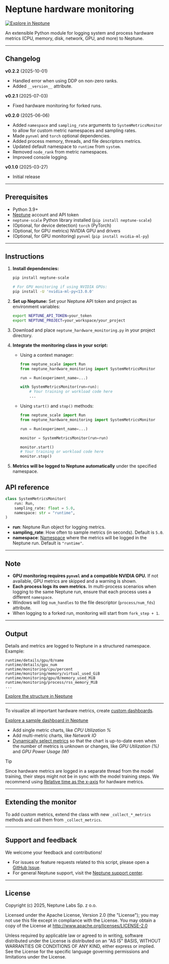 # Neptune hardware monitoring

[![Explore in Neptune][Explore in Neptune badge]][Neptune dashboard]

An extensible Python module for logging system and process hardware metrics (CPU, memory, disk, network, GPU, and more) to Neptune.

---

## Changelog

**v0.2.2** (2025-10-01)

- Handled error when using DDP on non-zero ranks.
- Added `__version__` attribute.

**v0.2.1** (2025-07-03)

- Fixed hardware monitoring for forked runs.

**v0.2.0** (2025-06-06)

- Added `namespace` and `sampling_rate` arguments to `SystemMetricsMonitor` to allow for custom metric namespaces and sampling rates.
- Made `pynvml` and `torch` optional dependencies.
- Added process memory, threads, and file descriptors metrics.
- Updated default namespace to `runtime` from `system`.
- Removed `node_rank` from metric namespaces.
- Improved console logging.

**v0.1.0** (2025-03-27)

- Initial release

---

## Prerequisites

- Python 3.9+
- [Neptune](https://scale.neptune.ai/) account and API token
- `neptune-scale` Python library installed (`pip install neptune-scale`)
- (Optional, for device detection) `torch` (PyTorch)
- (Optional, for GPU metrics) NVIDIA GPU and drivers
- (Optional, for GPU monitoring) `pynvml` (`pip install nvidia-ml-py`)

---

## Instructions

1. **Install dependencies:**

   ```bash
   pip install neptune-scale

   # For GPU monitoring if using NVIDIA GPUs:
   pip install -U 'nvidia-ml-py<13.0.0'
   ```

2. **Set up Neptune:**
   Set your Neptune API token and project as environment variables:

   ```bash
   export NEPTUNE_API_TOKEN=your_token
   export NEPTUNE_PROJECT=your_workspace/your_project
   ```

3. Download and place `neptune_hardware_monitoring.py` in your project directory.

4. **Integrate the monitoring class in your script:**

   - Using a context manager:

     ```python
     from neptune_scale import Run
     from neptune_hardware_monitoring import SystemMetricsMonitor

     run = Run(experiment_name=...)

     with SystemMetricsMonitor(run=run):
         # Your training or workload code here
         ...
     ```

   - Using `start()` and `stop()` methods:

     ```python
     from neptune_scale import Run
     from neptune_hardware_monitoring import SystemMetricsMonitor

     run = Run(experiment_name=...)

     monitor = SystemMetricsMonitor(run=run)

     monitor.start()
     # Your training or workload code here
     monitor.stop()
     ```

5. **Metrics will be logged to Neptune automatically** under the specified namespace.

## API reference

```python
class SystemMetricsMonitor(
    run: Run,
    sampling_rate: float = 5.0,
    namespace: str = "runtime",
)
```

- **run**: Neptune Run object for logging metrics.
- **sampling_rate**: How often to sample metrics (in seconds). Default is `5.0`.
- **namespace**: [Namespace][Docs namespaces and attributes] where the metrics will be logged in the Neptune run. Default is `"runtime"`.

---

## Note

- **GPU monitoring requires `pynvml` and a compatible NVIDIA GPU.** If not available, GPU metrics are skipped and a warning is shown.
- **Each process logs its own metrics.** In multi-process scenarios when logging to the same Neptune run, ensure that each process uses a different `namespace`.
- Windows will log `num_handles` to the file descriptor (`process/num_fds`) attribute.
- When logging to a forked run, monitoring will start from `fork_step + 1`.

---

## Output

Details and metrics are logged to Neptune in a structured namespace. Example:

```
runtime/details/gpu/0/name
runtime/details/gpu_num
runtime/monitoring/cpu/percent
runtime/monitoring/memory/virtual_used_GiB
runtime/monitoring/gpu/0/memory_used_MiB
runtime/monitoring/process/rss_memory_MiB
...
```

[Explore the structure in Neptune][Neptune attributes]

---

To visualize all important hardware metrics, create [custom dashboards][Docs custom dashboards].

[Explore a sample dashboard in Neptune][Neptune dashboard]

- Add single metric charts, like _CPU Utilization %_
- Add multi-metric charts, like _Network IO_
- [Dynamically select metrics][Docs dynamic metric selection] so that the chart is up-to-date even when the number of metrics is unknown or changes, like _GPU Utilization (%)_ and _GPU Power Usage (W)_

> [!TIP]
> Since hardware metrics are logged in a separate thread from the model training, their steps might not be in sync with the model training steps. We recommend using [Relative time as the x-axis][Docs configure the x-axis] for hardware metrics.

---

## Extending the monitor

To add custom metrics, extend the class with new `_collect_*_metrics` methods and call them from `_collect_metrics`.

---

## Support and feedback

We welcome your feedback and contributions!

- For issues or feature requests related to this script, please open a [GitHub Issue][Github issues].
- For general Neptune support, visit the [Neptune support center][Support center].

---

## License

Copyright (c) 2025, Neptune Labs Sp. z o.o.

Licensed under the Apache License, Version 2.0 (the "License");
you may not use this file except in compliance with the License.
You may obtain a copy of the License at http://www.apache.org/licenses/LICENSE-2.0

Unless required by applicable law or agreed to in writing, software distributed under the License is distributed on an "AS IS" BASIS,
WITHOUT WARRANTIES OR CONDITIONS OF ANY KIND, either express or implied.
See the License for the specific language governing permissions and limitations under the License.

<!-- Ref links -->

[Docs configure the x-axis]: https://docs.neptune.ai/chart_widget/#configure-the-x-axis
[Docs custom dashboards]: https://docs.neptune.ai/custom_dashboard
[Docs dynamic metric selection]: https://docs.neptune.ai/chart_widget/#dynamic-metric-selection
[Docs namespaces and attributes]: https://docs.neptune.ai/namespaces_and_attributes/
[Explore in Neptune badge]: https://neptune.ai/wp-content/uploads/2024/01/neptune-badge.svg
[Github issues]: https://github.com/neptune-ai/scale-examples/issues/new
[Neptune attributes]: https://scale.neptune.ai/o/examples/org/showcase/runs/details?viewId=9f113328-75aa-4c61-9aa8-5bbdffa90879&detailsTab=attributes&runIdentificationKey=hardware_monitoring&type=experiment&experimentsOnly=true&runsLineage=FULL&lbViewUnpacked=true&sortBy=%5B%22sys%2Fcreation_time%22%5D&sortFieldType=%5B%22datetime%22%5D&sortFieldAggregationMode=%5B%22auto%22%5D&sortDirection=%5B%22descending%22%5D&suggestionsEnabled=false&query=&experimentOnly=true&path=runtime%2F
[Neptune dashboard]: https://scale.neptune.ai/o/examples/org/showcase/runs/details?viewId=9f113328-75aa-4c61-9aa8-5bbdffa90879&detailsTab=dashboard&dashboardId=9f11330c-e4ff-413a-9faa-9e10e5b3f7ee&runIdentificationKey=hardware_monitoring&type=experiment&experimentsOnly=true&runsLineage=FULL&lbViewUnpacked=true&sortBy=%5B%22sys%2Fcreation_time%22%5D&sortFieldType=%5B%22datetime%22%5D&sortFieldAggregationMode=%5B%22auto%22%5D&sortDirection=%5B%22descending%22%5D&suggestionsEnabled=false&query=&experimentOnly=true
[Support center]: https://support.neptune.ai/
